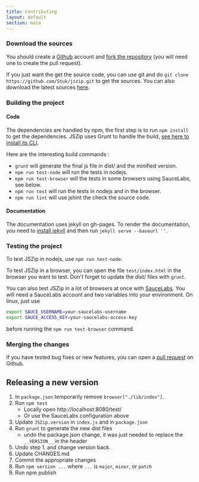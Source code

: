 ```yaml
---
title: Contributing
layout: default
section: main
---
```



### Download the sources

You should create a [Github](https://github.com/) account and
[fork the repository](https://help.github.com/articles/fork-a-repo) (you will
need one to create the pull request).

If you just want the get the source code, you can use git and do
`git clone https://github.com/Stuk/jszip.git` to get the sources. You can also
download the latest sources [here](https://github.com/Stuk/jszip/archive/main.zip).

### Building the project

#### Code

The dependencies are handled by npm, the first step is to run
`npm install` to get the dependencies.
JSZip uses Grunt to handle the build, [see here to install its CLI](http://gruntjs.com/getting-started).

Here are the interesting build commands :

* `grunt` will generate the final js file in dist/ and the minified version.
* `npm run test-node` will run the tests in nodejs.
* `npm run test-browser` will the tests in some browsers using SauceLabs, see
  below.
* `npm run test` will run the tests in nodejs and in the browser.
* `npm run lint` will use jshint the check the source code.

#### Documentation

The documentation uses jekyll on gh-pages. To render the documentation, you
need to [install jekyll](http://jekyllrb.com/docs/installation/) and then run
`jekyll serve --baseurl ''`.

### Testing the project

To test JSZip in nodejs, use `npm run test-node`.

To test JSZip in a browser, you can open the file `test/index.html` in the
browser you want to test. Don't forget to update the dist/ files with `grunt`.

You can also test JSZip in a lot of browsers at once with
[SauceLabs](https://saucelabs.com/). You will need a SauceLabs account and two
variables into your environment. On linux, just use

```bash
export SAUCE_USERNAME=your-saucelabs-username
export SAUCE_ACCESS_KEY=your-saucelabs-access-key
```

before running the `npm run test-browser` command.

### Merging the changes

If you have tested bug fixes or new features, you can open a
[pull request](https://help.github.com/articles/using-pull-requests) on Github.

## Releasing a new version

1. In `package.json` temporarily remove `browser["./lib/index"]`.
2. Run `npm test`
    * Locally open http://localhost:8080/test/
    * Or use the SauceLabs configuration above
3. Update `JSZip.version` in `index.js` and in `package.json`
4. Run `grunt` to generate the new dist files
    * undo the package.json change, it was just needed to replace the `__VERSION__` in the header
5. Undo step 1. and change version back.
6. Update CHANGES.md
6. Commit the appropriate changes
7. Run `npm version ...` where `...` is `major`, `minor`, or `patch`
8. Run npm publish
